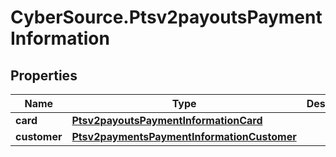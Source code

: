 # CyberSource.Ptsv2payoutsPaymentInformation

## Properties
Name | Type | Description | Notes
------------ | ------------- | ------------- | -------------
**card** | [**Ptsv2payoutsPaymentInformationCard**](Ptsv2payoutsPaymentInformationCard.md) |  | [optional] 
**customer** | [**Ptsv2paymentsPaymentInformationCustomer**](Ptsv2paymentsPaymentInformationCustomer.md) |  | [optional] 


